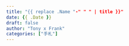 ```yaml
---
title: "{{ replace .Name "-" " " | title }}"
date: {{ .Date }}
draft: false
author: "Tony x Frank"
categories: ["手札"]
---
```

